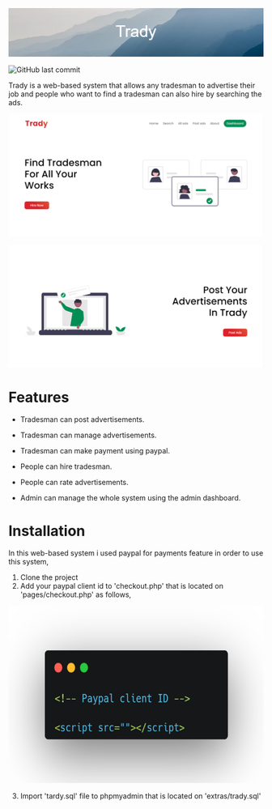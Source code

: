 ![](images/readmeImages/Trady.png)

![GitHub last commit](https://img.shields.io/github/last-commit/NishakMohomed/trady)

Trady is a web-based system that allows any tradesman to advertise their job and people who want to find a tradesman can also hire by searching the ads.

![](images/readmeImages/home1.png)

![](images/readmeImages/home2.png)

# Features
- Tradesman can post advertisements.
- Tradesman can manage advertisements.
- Tradesman can make payment using paypal.

- People can hire tradesman.
- People can rate advertisements.

- Admin can manage the whole system using the admin dashboard.


# Installation
In this web-based system i used paypal for payments feature in order to use this system,

1. Clone the project
2. Add your paypal client id to 'checkout.php' that is located on 'pages/checkout.php' as follows,
<img src= "images/readmeImages/carbon.png" widht= "250"  height= "350">

3. Import 'tardy.sql' file to phpmyadmin that is located on 'extras/trady.sql'

